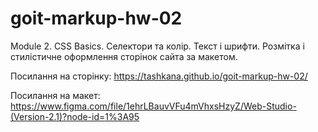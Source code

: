 # goit-markup-hw-02

Module 2. CSS Basics. Селектори та колір. Текст і шрифти. Розмітка і стилістичне оформлення сторінок
сайта за макетом.

Посилання на сторінку: https://tashkana.github.io/goit-markup-hw-02/

Посилання на макет:
https://www.figma.com/file/1ehrLBauvVFu4mVhxsHzyZ/Web-Studio-(Version-2.1)?node-id=1%3A95
